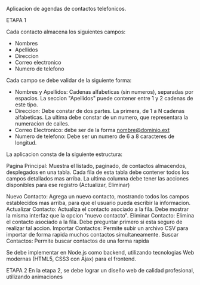 
Aplicacion de agendas de contactos telefonicos.

ETAPA 1

Cada contacto almacena los siguientes campos:

- Nombres
- Apellidos
- Direccion
- Correo electronico
- Numero de telefono

Cada campo se debe validar de la siguiente forma:

- Nombres y Apellidos: Cadenas alfabeticas (sin numeros), separadas por espacios. La seccion "Apellidos" puede contener entre 1 y 2 cadenas de este tipo.
- Direccion: Debe constar de dos partes. La primera, de 1 a N cadenas alfabeticas. La ultima debe constar de un numero, que representara la numeracion de calles.
- Correo Electronico: debe ser de la forma nombre@dominio.ext
- Numero de telefono: Debe ser un numero de 6 a 8 caracteres de longitud.

La aplicacion consta de la siguiente estructura:

Pagina Principal: Muestra el listado, paginado, de contactos almacendos, desplegados en una tabla. Cada fila de esta tabla debe contener
todos los campos detallados mas arriba. La ultima columna debe tener las acciones disponibles para ese registro (Actualizar, Eliminar)

Nuevo Contacto: Agrega un nuevo contacto, mostrando todos los campos establecidos mas arriba, para que el usuario pueda escribir la informacion.
Actualizar Contacto: Actualiza el contacto asociado a la fila. Debe mostrar la misma interfaz que la opcion "nuevo contacto".
Eliminar Contacto: Elimina el contacto asociado a la fila. Debe preguntar primero si esta seguro de realizar tal accion.
Importar Contactos: Permite subir un archivo CSV para importar de forma rapida muchos contactos simultaneamente.
Buscar Contactos: Permite buscar contactos de una forma rapida 

Se debe implementar en Node.js como backend, utilizando tecnologias Web modernas (HTML5, CSS3 con Ajax) para el frontend.

ETAPA 2
En la etapa 2, se debe lograr un diseño web de calidad profesional, utilizando animaciones 

